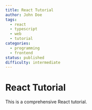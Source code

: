 ```yaml
---
title: React Tutorial
author: John Doe
tags:
  - react
  - typescript
  - web
  - tutorial
categories:
  - programming
  - frontend
status: published
difficulty: intermediate
---
```


# React Tutorial

This is a comprehensive React tutorial.
